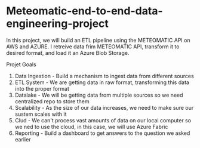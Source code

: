 # Meteomatic-end-to-end-data-engineering-project
In this project, we will build an ETL pipeline using the METEOMATIC API on AWS and AZURE. I retreive data frim METEOMATIC API, transform it to desired format, and load it an Azure Blob Storage. 

Projet Goals

1. Data Ingestion - Build a mechanism to ingest data from different sources
2. ETL System - We are getting data in raw format, transforming this data into the proper format
3. Datalake - We will be getting data from multiple sources so we need centralized repo to store them
4. Scalability - As the size of our data increases, we need to make sure our sustem scales with it
5. Clud - We can't process vast amounts of data on our local computer so we ned to use the cloud, in this case, we will use Azure Fabric
6. Reporting - Build a dashboard to get answers to the question we asked earlier
